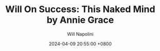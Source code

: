 ---
title: "Will On Success: This Naked Mind by Annie Grace"
author: Will Napolini
date: 2024-04-09 20:55:00 +0800
categories: [Mindset, Book-summaries]
tags:
  [
    this-naked-mind,
    annie-grace,
    alcohol,
    addiction,
    sobriety,
    mindfulness,
    self-help,
    addiction-recovery,
    alcoholism,
    perspective,
    drinking-culture,
    moderation,
    willpower,
    habit-change,
    psychology,
    mental-strength,
    mindset-shift,
    recovery-journey,
    emotional-freedom,
    self-awareness,
    personal-transformation,
    healthy-living,
    wellbeing,
    conscious-choice
  ]
image: https://pbs.twimg.com/media/GO2H4twW4AANDEf?format=jpg&name=large
alt: "Will On Success: This Naked Mind by Annie Grace"
fallback:
  -
  # Replace with the URL of your backup image
  -
  # Replace with the URL of your backup image
---